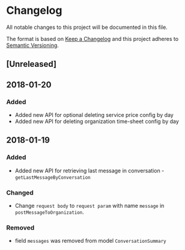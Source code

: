 # Changelog
All notable changes to this project will be documented in this file.

The format is based on [Keep a Changelog](http://keepachangelog.com/en/1.0.0/)
and this project adheres to [Semantic Versioning](http://semver.org/spec/v2.0.0.html).

## [Unreleased]

##  2018-01-20
### Added
- Added new API for optional deleting service price config by day
- Added new API for deleting organization time-sheet config by day


##  2018-01-19
### Added
- Added new API for retrieving last message in conversation - `getLastMessageByConversation`

### Changed
- Change `request body` to `request param` with name `message` in `postMessageToOrganization`.

### Removed
- field `messages` was removed from model `ConversationSummary`






